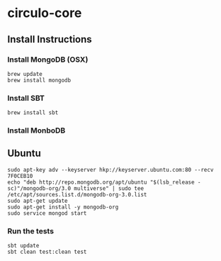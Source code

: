 # circulo-core

## Install Instructions

### Install MongoDB (OSX)

```
brew update
brew install mongodb
```

### Install SBT

```
brew install sbt
```

### Install MonboDB
## Ubuntu
```
sudo apt-key adv --keyserver hkp://keyserver.ubuntu.com:80 --recv 7F0CEB10
echo "deb http://repo.mongodb.org/apt/ubuntu "$(lsb_release -sc)"/mongodb-org/3.0 multiverse" | sudo tee /etc/apt/sources.list.d/mongodb-org-3.0.list
sudo apt-get update
sudo apt-get install -y mongodb-org
sudo service mongod start
```


### Run the tests

```
sbt update
sbt clean test:clean test
```

